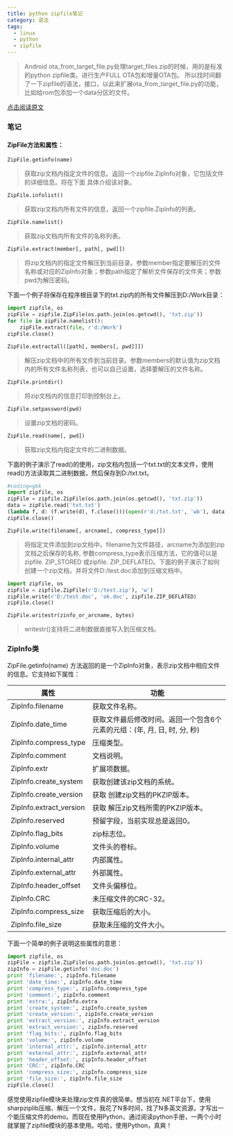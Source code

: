 ```yaml
---
title: python zipfile笔记
category: 语法
tags:
  - linux
  - python
  - zipfile
---
```


> Android ota_from_target_file.py处理target_files.zip的时候，用的是标准的python zipfile类。进行生产FULL OTA包和增量OTA包。
所以找时间翻了一下zipfile的语法，接口，以此来扩展ota_from_target_file.py的功能，比如给rom包添加一个data分区的文件。

[点击阅读原文](http://python.jobbole.com/81519/)

### 笔记


#### ZipFile方法和属性：

`ZipFile.getinfo(name)`

> 获取zip文档内指定文件的信息。返回一个zipfile.ZipInfo对象，它包括文件的详细信息。将在下面 具体介绍该对象。

`ZipFile.infolist()`

> 获取zip文档内所有文件的信息，返回一个zipfile.ZipInfo的列表。

`ZipFile.namelist()`

> 获取zip文档内所有文件的名称列表。

`ZipFile.extract(member[, path[, pwd]])`

> 将zip文档内的指定文件解压到当前目录。参数member指定要解压的文件名称或对应的ZipInfo对象；参数path指定了解析文件保存的文件夹；参数pwd为解压密码。

下面一个例子将保存在程序根目录下的txt.zip内的所有文件解压到D:/Work目录：

```py
import zipfile, os
zipFile = zipfile.ZipFile(os.path.join(os.getcwd(), 'txt.zip'))
for file in zipFile.namelist():
    zipFile.extract(file, r'd:/Work')
zipFile.close()
```


`ZipFile.extractall([path[, members[, pwd]]])`

> 解压zip文档中的所有文件到当前目录。参数members的默认值为zip文档内的所有文件名称列表，也可以自己设置，选择要解压的文件名称。

`ZipFile.printdir()`

> 将zip文档内的信息打印到控制台上。

`ZipFile.setpassword(pwd)`

> 设置zip文档的密码。

`ZipFile.read(name[, pwd])`

> 获取zip文档内指定文件的二进制数据。


下面的例子演示了read()的使用，zip文档内包括一个txt.txt的文本文件，使用read()方法读取其二进制数据，然后保存到D:/txt.txt。

```py
#coding=gbk
import zipfile, os
zipFile = zipfile.ZipFile(os.path.join(os.getcwd(), 'txt.zip'))
data = zipFile.read('txt.txt')
(lambda f, d: (f.write(d), f.close()))(open(r'd:/txt.txt', 'wb'), data)  #一行语句就完成了写文件操作。仔细琢磨哦~_~
zipFile.close()
```

`ZipFile.write(filename[, arcname[, compress_type]])`

> 将指定文件添加到zip文档中。filename为文件路径，arcname为添加到zip文档之后保存的名称, 参数compress_type表示压缩方法，它的值可以是zipfile. ZIP_STORED 或zipfile. ZIP_DEFLATED。下面的例子演示了如何创建一个zip文档，并将文件D:/test.doc添加到压缩文档中。

```py
import zipfile, os
zipFile = zipfile.ZipFile(r'D:/test.zip'), 'w')
zipFile.write(r'D:/test.doc', 'ok.doc', zipfile.ZIP_DEFLATED)
zipFile.close()
```

`ZipFile.writestr(zinfo_or_arcname, bytes)`

> writestr()支持将二进制数据直接写入到压缩文档。

### ZipInfo类


ZipFile.getinfo(name) 方法返回的是一个ZipInfo对象，表示zip文档中相应文件的信息。它支持如下属性：

属性|功能
---|---
ZipInfo.filename| 获取文件名称。
ZipInfo.date_time| 获取文件最后修改时间。返回一个包含6个元素的元组：(年, 月, 日, 时, 分, 秒)
ZipInfo.compress_type| 压缩类型。
ZipInfo.comment| 文档说明。
ZipInfo.extr| 扩展项数据。
ZipInfo.create_system| 获取创建该zip文档的系统。
ZipInfo.create_version| 获取 创建zip文档的PKZIP版本。
ZipInfo.extract_version| 获取 解压zip文档所需的PKZIP版本。
ZipInfo.reserved| 预留字段，当前实现总是返回0。
ZipInfo.flag_bits| zip标志位。
ZipInfo.volume| 文件头的卷标。
ZipInfo.internal_attr| 内部属性。
ZipInfo.external_attr| 外部属性。
ZipInfo.header_offset| 文件头偏移位。
ZipInfo.CRC| 未压缩文件的CRC-32。
ZipInfo.compress_size| 获取压缩后的大小。
ZipInfo.file_size| 获取未压缩的文件大小。

下面一个简单的例子说明这些属性的意思：

```py
import zipfile, os
zipFile = zipfile.ZipFile(os.path.join(os.getcwd(), 'txt.zip'))
zipInfo = zipFile.getinfo('doc.doc')
print 'filename:', zipInfo.filename
print 'date_time:', zipInfo.date_time
print 'compress_type:', zipInfo.compress_type
print 'comment:', zipInfo.comment
print 'extra:', zipInfo.extra
print 'create_system:', zipInfo.create_system
print 'create_version:', zipInfo.create_version
print 'extract_version:', zipInfo.extract_version
print 'extract_version:', zipInfo.reserved
print 'flag_bits:', zipInfo.flag_bits
print 'volume:', zipInfo.volume
print 'internal_attr:', zipInfo.internal_attr
print 'external_attr:', zipInfo.external_attr
print 'header_offset:', zipInfo.header_offset
print 'CRC:', zipInfo.CRC
print 'compress_size:', zipInfo.compress_size
print 'file_size:', zipInfo.file_size
zipFile.close()
```

感觉使用zipfile模块来处理zip文件真的很简单。想当初在.NET平台下，使用sharpziplib压缩、解压一个文件，我花了N多时间，找了N多英文资源，才写出一个能压缩文件的demo。而现在使用Python，通过阅读python手册，一两个小时就掌握了zipfile模块的基本使用。哈哈，使用Python，真爽！

